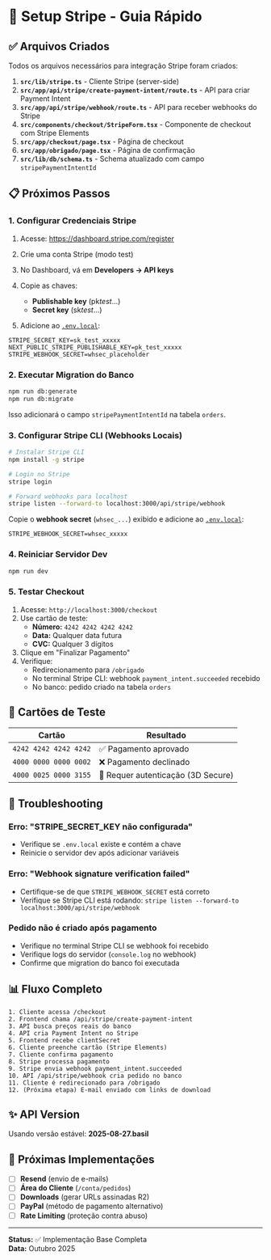 # 🚀 Setup Stripe - Guia Rápido

## ✅ Arquivos Criados

Todos os arquivos necessários para integração Stripe foram criados:

1. **`src/lib/stripe.ts`** - Cliente Stripe (server-side)
2. **`src/app/api/stripe/create-payment-intent/route.ts`** - API para criar Payment Intent
3. **`src/app/api/stripe/webhook/route.ts`** - API para receber webhooks do Stripe
4. **`src/components/checkout/StripeForm.tsx`** - Componente de checkout com Stripe Elements
5. **`src/app/checkout/page.tsx`** - Página de checkout
6. **`src/app/obrigado/page.tsx`** - Página de confirmação
7. **`src/lib/db/schema.ts`** - Schema atualizado com campo `stripePaymentIntentId`

## 📋 Próximos Passos

### 1. Configurar Credenciais Stripe

1. Acesse: https://dashboard.stripe.com/register
2. Crie uma conta Stripe (modo test)
3. No Dashboard, vá em **Developers → API keys**
4. Copie as chaves:
   - **Publishable key** (pk*test*...)
   - **Secret key** (sk*test*...)

5. Adicione ao [`.env.local`](.env.local):

```env
STRIPE_SECRET_KEY=sk_test_xxxxx
NEXT_PUBLIC_STRIPE_PUBLISHABLE_KEY=pk_test_xxxxx
STRIPE_WEBHOOK_SECRET=whsec_placeholder
```

### 2. Executar Migration do Banco

```bash
npm run db:generate
npm run db:migrate
```

Isso adicionará o campo `stripePaymentIntentId` na tabela `orders`.

### 3. Configurar Stripe CLI (Webhooks Locais)

```bash
# Instalar Stripe CLI
npm install -g stripe

# Login no Stripe
stripe login

# Forward webhooks para localhost
stripe listen --forward-to localhost:3000/api/stripe/webhook
```

Copie o **webhook secret** (`whsec_...`) exibido e adicione ao [`.env.local`](.env.local):

```env
STRIPE_WEBHOOK_SECRET=whsec_xxxxx
```

### 4. Reiniciar Servidor Dev

```bash
npm run dev
```

### 5. Testar Checkout

1. Acesse: `http://localhost:3000/checkout`
2. Use cartão de teste:
   - **Número:** `4242 4242 4242 4242`
   - **Data:** Qualquer data futura
   - **CVC:** Qualquer 3 dígitos
3. Clique em "Finalizar Pagamento"
4. Verifique:
   - Redirecionamento para `/obrigado`
   - No terminal Stripe CLI: webhook `payment_intent.succeeded` recebido
   - No banco: pedido criado na tabela `orders`

## 🧪 Cartões de Teste

| Cartão                | Resultado                          |
| --------------------- | ---------------------------------- |
| `4242 4242 4242 4242` | ✅ Pagamento aprovado              |
| `4000 0000 0000 0002` | ❌ Pagamento declinado             |
| `4000 0025 0000 3155` | 🔐 Requer autenticação (3D Secure) |

## 🔧 Troubleshooting

### Erro: "STRIPE_SECRET_KEY não configurada"

- Verifique se `.env.local` existe e contém a chave
- Reinicie o servidor dev após adicionar variáveis

### Erro: "Webhook signature verification failed"

- Certifique-se de que `STRIPE_WEBHOOK_SECRET` está correto
- Verifique se Stripe CLI está rodando: `stripe listen --forward-to localhost:3000/api/stripe/webhook`

### Pedido não é criado após pagamento

- Verifique no terminal Stripe CLI se webhook foi recebido
- Verifique logs do servidor (`console.log` no webhook)
- Confirme que migration do banco foi executada

## 📊 Fluxo Completo

```
1. Cliente acessa /checkout
2. Frontend chama /api/stripe/create-payment-intent
3. API busca preços reais do banco
4. API cria Payment Intent no Stripe
5. Frontend recebe clientSecret
6. Cliente preenche cartão (Stripe Elements)
7. Cliente confirma pagamento
8. Stripe processa pagamento
9. Stripe envia webhook payment_intent.succeeded
10. API /api/stripe/webhook cria pedido no banco
11. Cliente é redirecionado para /obrigado
12. (Próxima etapa) E-mail enviado com links de download
```

## ✨ API Version

Usando versão estável: **2025-08-27.basil**

## 🎯 Próximas Implementações

- [ ] **Resend** (envio de e-mails)
- [ ] **Área do Cliente** (`/conta/pedidos`)
- [ ] **Downloads** (gerar URLs assinadas R2)
- [ ] **PayPal** (método de pagamento alternativo)
- [ ] **Rate Limiting** (proteção contra abuso)

---

**Status:** ✅ Implementação Base Completa  
**Data:** Outubro 2025
